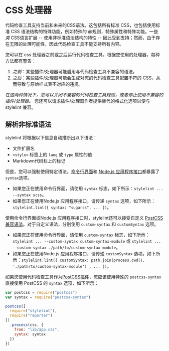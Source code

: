 # CSS 处理器

代码检查工具支持当前和未来的CSS语法。这包括所有标准 CSS，也包括使用标准 CSS 语法结构的特殊功能，例如特殊的 @规则，特殊属性和特殊功能。一些 *类* CSS语言扩展 -- 使用非标准语法结构的特性 -- 因此受到支持；然而，由于存在无限的处理可能性，因此代码检查工具不能支持所有内容。

您可以在 css 处理器之前或之后运行代码检查工具。根据您使用的处理器，每种方法都有警告：

1.  *之前*：某些插件/处理器可能启用与代码检查工具不兼容的语法。
2.  *之后*：某些插件/处理器可能会生成对您的代码检查工具配置不符的 CSS，从而导致与原始样式表不对应的违规。

*在这两种情况下，您可以关闭不兼容的代码检查工具规则，或者停止使用不兼容的插件/处理器。* 您还可以请求插件/处理器作者提供替代的格式化选项以便与 stylelint 兼容。

## 解析非标准语法

stylelint 将根据以下信息自动推断出以下语法：

-   文件扩展名
-   `<style>` 标签上的 `lang` 或 `type` 属性的值
-   Markdown代码栏上的标记

但是，您可以强制使用特定语法。[命令行界面](cli.md)和 [Node.js 应用程序接口](node-api.md)都暴露了`syntax`选项。

-   如果您正在使用命令行界面，请使用 `syntax` 标志，如下所示：`stylelint ... --syntax scss`。
-   如果您正在使用Node.js 应用程序接口，请传递 `syntax` 选项，如下所示：`stylelint.lint({ syntax: "sugarss", ... })`。

使用命令行界面或Node.js 应用程序接口时，stylelint还可以接受自定义 [PostCSS 兼容语法](https://github.com/postcss/postcss#syntaxes)。对于自定义语法，分别使用 `custom-syntax` 和 `customSyntax` 选项。

-   如果您正在使用命令行界面，请使用 `custom-syntax` 标志，如下所示：`stylelint ... --custom-syntax custom-syntax-module` 或 `stylelint ... --custom-syntax ./path/to/custom-syntax-module`。
-   如果您正在使用Node.js 应用程序接口，请传递 `customSyntax` 选项，如下所示：`stylelint.lint({ customSyntax: path.join(process.cwd(), './path/to/custom-syntax-module') , ... })`。

如果您使用代码检查工具作为[PostCSS插件](postcss-plugin.md)，您应该使用特殊的 `postcss-syntax` 直接使用 PostCSS 的 `syntax` 选项，如下所示：

```js
var postcss = require("postcss")
var syntax = require("postcss-syntax")

postcss([
  require("stylelint"),
  require("reporter")
])
  .process(css, {
    from: "lib/app.css",
    syntax: syntax
  })
})
```
